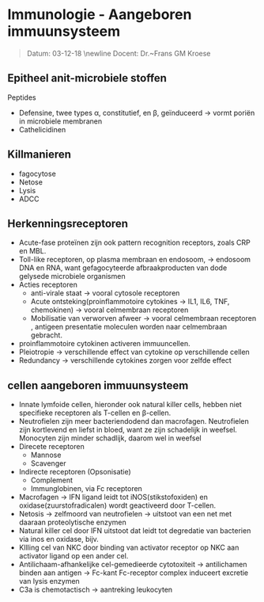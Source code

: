 # Immunologie - Aangeboren immuunsysteem
 > Datum: 03-12-18 \newline
 > Docent: Dr.~Frans GM Kroese

## Epitheel anit-microbiele stoffen

Peptides
- Defensine, twee types α, constitutief, en β, geïnduceerd → vormt poriën in microbiele membranen
- Cathelicidinen

## Killmanieren

- fagocytose
- Netose
- Lysis
- ADCC

## Herkenningsreceptoren

- Acute-fase proteïnen zijn ook pattern recognition receptors, zoals CRP en MBL.
- Toll-like receptoren, op plasma membraan en endosoom, → endosoom DNA en RNA, want gefagocyteerde afbraakproducten van dode gelysede microbiele organismen
- Acties receptoren
	* anti-virale staat → vooral cytosole receptoren
	* Acute ontsteking(proinflammotoire cytokines → IL1, IL6, TNF, chemokinen)  → vooral celmembraan receptoren
	* Mobilisatie van verworven afweer → vooral celmembraan receptoren , antigeen presentatie moleculen worden naar celmembraan gebracht.
- proinflammotoire cytokinen activeren immuuncellen.
- Pleiotropie → verschillende effect van cytokine op verschillende cellen
- Redundancy → verschillende cytokines zorgen voor zelfde effect

## cellen aangeboren immuunsysteem

- Innate lymfoide cellen, hieronder ook natural killer cells, hebben niet specifieke receptoren als T-cellen en β-cellen.
- Neutrofielen zijn meer bacteriendodend dan macrofagen. Neutrofielen zijn kortlevend en liefst in bloed, want ze zijn schadelijk in weefsel. Monocyten zijn minder schadlijk, daarom wel in weefsel
- Direcete receptoren 
	* Mannose 
	* Scavenger
- Indirecte receptoren (Opsonisatie) 
	* Complement 
	* Immunglobinen, via Fc receptoren
- Macrofagen → IFN ligand leidt tot iNOS(stikstofoxiden) en oxidase(zuurstofradicalen) wordt geactiveerd door T-cellen.
- Netosis → zelfmoord van neutrofielen → uitstoot van een net met daaraan proteolytische enzymen
- Natural killer cel door IFN uitstoot dat leidt tot degredatie van bacterien via inos en oxidase, bijv.
- KIlling cel van NKC door binding van activator receptor op NKC aan activator ligand op een ander cel.
- Antilichaam-afhankelijke cel-gemedieerde cytotoxiteit → antilichamen binden aan antigen → Fc-kant Fc-receptor complex induceert excretie van lysis enzymen
- C3a is chemotactisch → aantreking leukocyten
